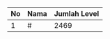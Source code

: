 | No | Nama            | Jumlah Level |
|----|-----------------|--------------|
| 1  | #    |    2469        |
